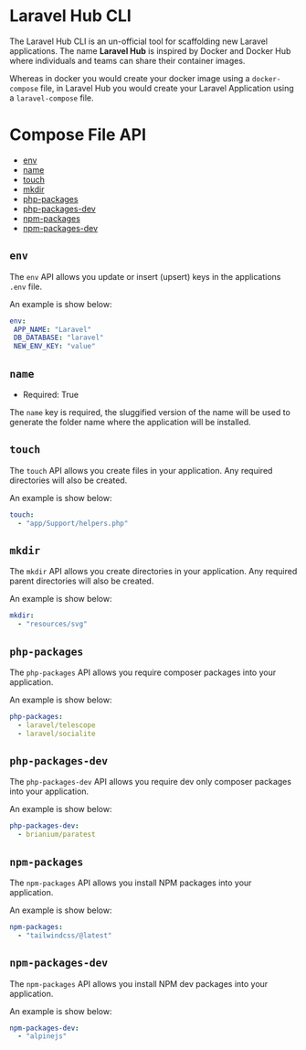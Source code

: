 # Laravel Hub CLI

The Laravel Hub CLI is an un-official tool for scaffolding new Laravel applications. The name **Laravel Hub** is inspired by Docker and Docker Hub where individuals and teams can share their container images.

Whereas in docker you would create your docker image using a `docker-compose` file, in Laravel Hub you would create your Laravel Application using a `laravel-compose` file.

# Compose File API

- [env](#env)
- [name](#name)
- [touch](#touch)
- [mkdir](#mkdir)
- [php-packages](#php-packages)
- [php-packages-dev](#php-packages-dev)
- [npm-packages](#npm-packages)
- [npm-packages-dev](#npm-packages)

## `env`

The `env` API allows you update or insert (upsert) keys in the applications `.env` file.

An example is show below:

```yaml
env:
 APP_NAME: "Laravel"
 DB_DATABASE: "laravel"
 NEW_ENV_KEY: "value"
```

## `name`

- Required: True

The `name` key is required, the sluggified version of the name will be used to generate the folder name where the application will be installed.

## `touch`

The `touch` API allows you create files in your application. Any required directories will also be created.

An example is show below:

```yaml
touch:
  - "app/Support/helpers.php"
```

## `mkdir`

The `mkdir` API allows you create directories in your application. Any required parent directories will also be created.

An example is show below:

```yaml
mkdir:
  - "resources/svg"
```

## `php-packages`

The `php-packages` API allows you require composer packages into your application.

An example is show below:

```yaml
php-packages:
  - laravel/telescope
  - laravel/socialite
```

## `php-packages-dev`

The `php-packages-dev` API allows you require dev only composer packages into your application.

An example is show below:

```yaml
php-packages-dev:
  - brianium/paratest
```

## `npm-packages`

The `npm-packages` API allows you install NPM packages into your application.

An example is show below:

```yaml
npm-packages:
  - "tailwindcss/@latest"
```

## `npm-packages-dev`

The `npm-packages` API allows you install NPM dev packages into your application.

An example is show below:

```yaml
npm-packages-dev:
  - "alpinejs"
```